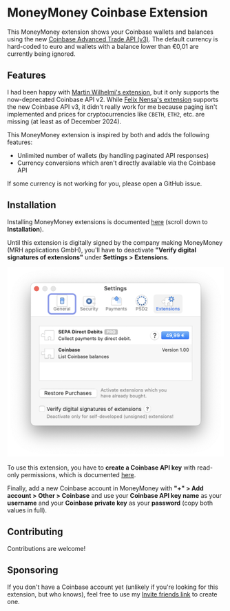 # MoneyMoney Coinbase Extension

This MoneyMoney extension shows your Coinbase wallets and balances using the new [Coinbase Advanced Trade API (v3)](https://www.coinbase.com/en-de/developer-platform/products/advanced-trade-api). The default currency is hard-coded to euro and wallets with a balance lower than €0,01 are currently being ignored.

## Features

I had been happy with [Martin Wilhelmi's extension](https://github.com/mnin/coinbase-moneymoney), but it only supports the now-deprecated Coinbase API v2. While [Felix Nensa's extension](https://github.com/luckfamousa/coinbase-moneymoney) supports the new Coinbase API v3, it didn't really work for me because paging isn't implemented and prices for cryptocurrencies like `CBETH`, `ETH2`, etc. are missing (at least as of December 2024).

This MoneyMoney extension is inspired by both and adds the following features:

- Unlimited number of wallets (by handling paginated API responses)
- Currency conversions which aren't directly available via the Coinbase API

If some currency is not working for you, please open a GitHub issue.

## Installation

Installing MoneyMoney extensions is documented [here](https://moneymoney-app.com/extensions/) (scroll down to **Installation**).

Until this extension is digitally signed by the company making MoneyMoney (MRH applications GmbH), you'll have to deactivate **"Verify digital signatures of extensions"** under **Settings > Extensions**.

<img src="assets/moneymoney_settings_extensions.png" width="518" alt="Screenshot of MoneyMoney's Settings > Extensions window">

To use this extension, you have to **create a Coinbase API key** with read-only permissions, which is documented [here](https://help.coinbase.com/exchange/managing-my-account/how-to-create-an-api-key).

Finally, add a new Coinbase account in MoneyMoney with **"+" > Add account > Other > Coinbase** and use your **Coinbase API key name** as your **username** and your **Coinbase private key** as your **password** (copy both values in full).

## Contributing

Contributions are welcome!

## Sponsoring

If you don't have a Coinbase account yet (unlikely if you're looking for this extension, but who knows), feel free to use my [Invite friends link](https://coinbase.com/join/KF96TTX?src=referral-link) to create one.
